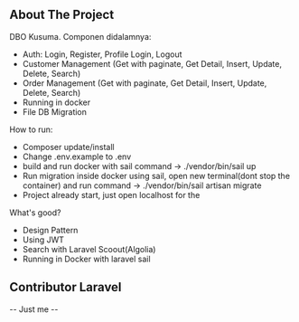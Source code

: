 ## About The Project

DBO Kusuma. Componen didalamnya:

- Auth: Login, Register, Profile Login, Logout
- Customer Management (Get with paginate, Get Detail, Insert, Update, Delete,
Search)
- Order Management (Get with paginate, Get Detail, Insert, Update, Delete,
Search)
- Running in docker
- File DB Migration

How to run:

- Composer update/install
- Change .env.example to .env
- build and run docker with sail command -> ./vendor/bin/sail up
- Run migration inside docker using sail, open new terminal(dont stop the container) and run command -> ./vendor/bin/sail artisan migrate
- Project already start, just open localhost for the 

What's good?
- Design Pattern
- Using JWT
- Search with Laravel Scoout(Algolia)
- Running in Docker with laravel sail
## Contributor Laravel
-- Just me --